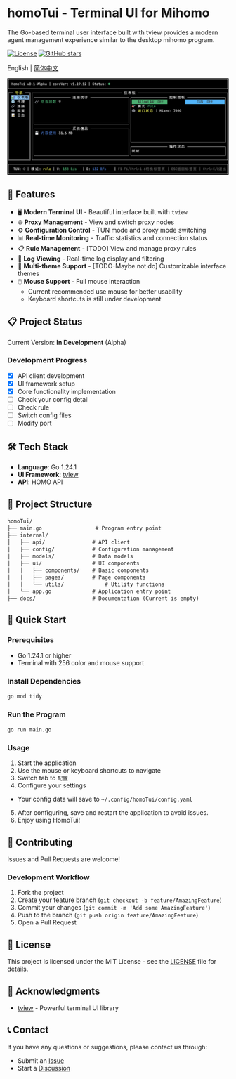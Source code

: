 # homoTui - Terminal UI for Mihomo

The Go-based terminal user interface built with tview provides a modern agent management experience similar to the desktop mihomo program.

[![License](https://img.shields.io/github/license/FlySky-z/homoTui)](LICENSE)
[![GitHub stars](https://img.shields.io/github/stars/FlySky-z/homoTui?style=social)](https://github.com/FlySky-z/homoTui/stargazers)

English | [简体中文](README_ZH.md)

![demo image](static/image.png)

## 🚀 Features

- 🖥️ **Modern Terminal UI** - Beautiful interface built with `tview`
- 🌐 **Proxy Management** - View and switch proxy nodes
- ⚙️ **Configuration Control** - TUN mode and proxy mode switching
- 📊 **Real-time Monitoring** - Traffic statistics and connection status
- 📋 **Rule Management** - [TODO] View and manage proxy rules
- 📝 **Log Viewing** - Real-time log display and filtering
- 🎨 **Multi-theme Support** - [TODO-Maybe not do] Customizable interface themes
- 🖱️ **Mouse Support** - Full mouse interaction
  - Current recommended use mouse for better usability
  - Keyboard shortcuts is still under development

## 📋 Project Status

Current Version: **In Development** (Alpha)

### Development Progress

- [x] API client development
- [x] UI framework setup
- [x] Core functionality implementation
- [ ] Check your config detail
- [ ] Check rule
- [ ] Switch config files
- [ ] Modify port

## 🛠️ Tech Stack

- **Language**: Go 1.24.1
- **UI Framework**: [tview](https://github.com/rivo/tview)
- **API**: HOMO API

## 📁 Project Structure

```
homoTui/
├── main.go                 # Program entry point
├── internal/
│   ├── api/               # API client
│   ├── config/            # Configuration management
│   ├── models/            # Data models
│   ├── ui/                # UI components
│   │   ├── components/    # Basic components
│   │   ├── pages/         # Page components
│   │   └── utils/             # Utility functions
│   └── app.go             # Application entry point
├── docs/                  # Documentation (Current is empty)
```

## 🚀 Quick Start

### Prerequisites

- Go 1.24.1 or higher
- Terminal with 256 color and mouse support

### Install Dependencies

```bash
go mod tidy
```

### Run the Program

```bash
go run main.go
```

### Usage

1. Start the application
2. Use the mouse or keyboard shortcuts to navigate
3. Switch tab to `配置`
4. Configure your settings
  - Your config data will save to `~/.config/homoTui/config.yaml`
5. After configuring, save and restart the application to avoid issues.
6. Enjoy using HomoTui!

## 🤝 Contributing

Issues and Pull Requests are welcome!

### Development Workflow

1. Fork the project
2. Create your feature branch (`git checkout -b feature/AmazingFeature`)
3. Commit your changes (`git commit -m 'Add some AmazingFeature'`)
4. Push to the branch (`git push origin feature/AmazingFeature`)
5. Open a Pull Request

## 📄 License

This project is licensed under the MIT License - see the [LICENSE](LICENSE) file for details.

## 🙏 Acknowledgments

- [tview](https://github.com/rivo/tview) - Powerful terminal UI library

## 📞 Contact

If you have any questions or suggestions, please contact us through:

- Submit an [Issue](https://github.com/FlySky-z/homoTui/issues)
- Start a [Discussion](https://github.com/FlySky-z/homoTui/discussions)
